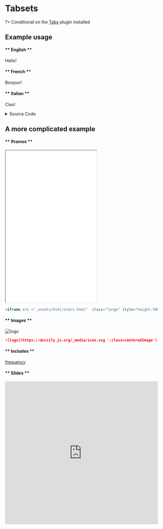 # Tabsets

?> Conditional on the [Tabs](https://jhildenbiddle.github.io/docsify-tabs) plugin installed

## Example usage

<!-- tabs:start -->

#### ** English **

Hello!

#### ** French **

Bonjour!

#### ** Italian **

Ciao!

<!-- tabs:end -->

<details>
<summary>Source Code</summary>

```md
<!-- tabs:start -->

#### ** English **

Hello!

#### ** French **

Bonjour!

#### ** Italian **

Ciao!

<!-- tabs:end -->
```

</details>

## A more complicated example

<!-- tabs:start -->

#### ** Iframes **

<iframe src ="_assets/html/stars.html"  class="large" style="height:500px;" ></iframe>

```md
<iframe src ="_assets/html/stars.html"  class="large" style="height:500px;" ></iframe>
```

#### ** Images **

![logo](https://docsify.js.org/_media/icon.svg ':class=centeredImage')

```md
![logo](https://docsify.js.org/_media/icon.svg ':class=centeredImage')
```

#### ** Includes **

[frequency](_assets/html/frequency.html ':include')

#### ** Slides **

<iframe src="https://docs.google.com/presentation/d/e/2PACX-1vRMHA0DM3kUgzGEvQNiaIxaNCY0t2GKw-v6nnr3vDpSE0RQ42PyNKxuVhmbYiwmLvp8fbtqOdXa09rX/embed?start=false&loop=false&delayms=3000" frameborder="0" width="100%" height="470" allowfullscreen="true" mozallowfullscreen="true" webkitallowfullscreen="true"></iframe>

<!-- tabs:end -->
